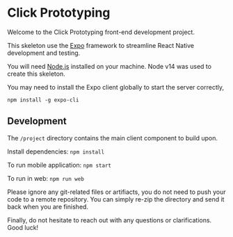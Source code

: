 # Click Prototyping

Welcome to the Click Prototyping front-end development project.

This skeleton use the [Expo](https://docs.expo.dev/) framework to streamline React Native development and testing.

You will need [Node.js](https://nodejs.org/en/download/) installed on your machine. Node v14 was used to create this skeleton.

You may need to install the Expo client globally to start the server correctly,

`npm install -g expo-cli`

## Development

The `/project` directory contains the main client component to build upon.

Install dependencies:
`npm install`

To run mobile application:
`npm start`

To run in web:
`npm run web`

Please ignore any git-related files or artifiacts, you do not need to push your code to a remote repository. You can simply re-zip the directory and send it back when you are finished.

Finally, do not hesitate to reach out with any questions or clarifications. Good luck!
